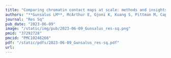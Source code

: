 ```yaml
---
title: "Comparing chromatin contact maps at scale: methods and insights"
authors: "**Gunsalus LM**, McArthur E, Gjoni K, Kuang S, Pittman M, Capra JA, Pollard KS."
journal: "Res Sq"
pub_date: "2023-06-09"
image: "/static/img/pub/2023-06-09_Gunsalus_res-sq.png"
pmid: "37292728"
pmcid: "PMC10246266"
pdf: "/static/pdfs/2023-06-09_Gunsalus_res-sq.pdf"
url: 
---
```

